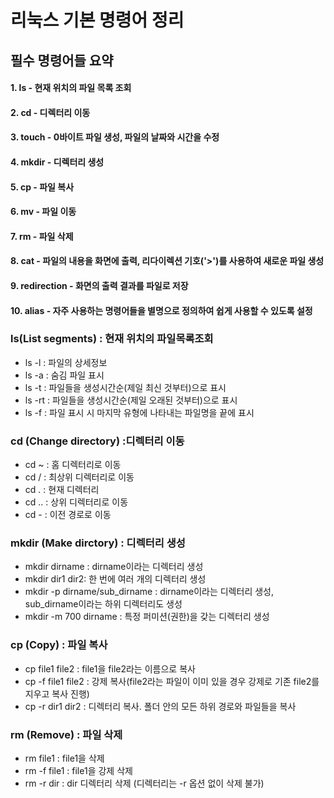 # **리눅스 기본 명령어 정리**

## 필수 명령어들 요약
#### 1. ls - 현재 위치의 파일 목록 조회
#### 2. cd - 디렉터리 이동
#### 3. touch - 0바이트 파일 생성, 파일의 날짜와 시간을 수정
#### 4. mkdir - 디렉터리 생성
#### 5. cp - 파일 복사
#### 6. mv - 파일 이동
#### 7. rm - 파일 삭제
#### 8. cat - 파일의 내용을 화면에 출력, 리다이렉션 기호('>')를 사용하여 새로운 파일 생성
#### 9. redirection - 화면의 출력 결과를 파일로 저장
#### 10. alias - 자주 사용하는 명령어들을 별명으로 정의하여 쉽게 사용할 수 있도록 설정

### ls(List segments) : 현재 위치의 파일목록조회
* ls -l : 파일의 상세정보
* ls -a : 숨김 파일 표시
* ls -t : 파일들을 생성시간순(제일 최신 것부터)으로 표시
* ls -rt : 파일들을 생성시간순(제일 오래된 것부터)으로 표시
* ls -f : 파일 표시 시 마지막 유형에 나타내는 파일명을 끝에 표시

### cd (Change directory) :디렉터리 이동
* cd ~ : 홈 디렉터리로 이동
* cd / : 최상위 디렉터리로 이동
* cd . : 현재 디렉터리
* cd .. : 상위 디렉터리로 이동
* cd - : 이전 경로로 이동

### mkdir (Make dirctory) : 디렉터리 생성
* mkdir dirname : dirname이라는 디렉터리 생성
* mkdir dir1 dir2: 한 번에 여러 개의 디렉터리 생성
* mkdir -p dirname/sub_dirname : dirname이라는 디렉터리 생성, sub_dirname이라는 하위 디렉터리도 생성
* mkdir -m 700 dirname : 특정 퍼미션(권한)을 갖는 디렉터리 생성

### cp (Copy) : 파일 복사
* cp file1 file2 : file1을 file2라는 이름으로 복사
* cp -f file1 file2 : 강제 복사(file2라는 파일이 이미 있을 경우 강제로 기존 file2를 지우고 복사 진행)
* cp -r dir1 dir2 : 디렉터리 복사. 폴더 안의 모든 하위 경로와 파일들을 복사

### rm (Remove) : 파일 삭제
* rm file1 : file1을 삭제
* rm -f file1 : file1을 강제 삭제
* rm -r dir : dir 디렉터리 삭제 (디렉터리는 -r 옵션 없이 삭제 불가)